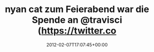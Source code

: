 ---
retweeted: false
source: <a href="http://itunes.apple.com/us/app/twitter/id409789998?mt=12" rel="nofollow">Twitter
  for Mac</a>
entities:
  hashtags: []
  symbols: []
  user_mentions:
  - name: Travis CI
    screen_name: travisci
    indices:
    - '42'
    - '51'
    id_str: '252481460'
    id: '252481460'
  urls: []
display_text_range:
- '0'
- '72'
favorite_count: '0'
id_str: '166931162500046848'
truncated: false
retweet_count: '0'
id: '166931162500046848'
created_at: Tue Feb 07 17:07:45 +0000 2012
favorited: false
full_text: nyan cat zum Feierabend war die Spende an [@travisci](https://twitter.com/travisci)
  schon komplett wert.
lang: de
tags:
- pesos/twitter
date: '2012-02-07T17:07:45+00:00'
src: https://twitter.com/bascht/status/166931162500046848
original_url: https://twitter.com/bascht/status/166931162500046848
type: twitter_tweet
text: nyan cat zum Feierabend war die Spende an [@travisci](https://twitter.com/travisci)
  schon komplett wert.
title: nyan cat zum Feierabend war die Spende an @travisci (https://twitter.co

---